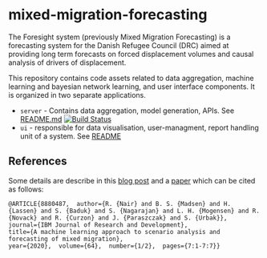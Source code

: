 # mixed-migration-forecasting

The Foresight system (previously Mixed Migration Forecasting) is a forecasting system for the Danish Refugee Council (DRC) aimed at providing long term forecasts on forced displacement volumes and causal analysis of drivers of displacement. 

This repository contains code assets related to data aggregation, machine learning and bayesian network learning, and user interface components. It is organized in two separate applications. 

* `server`  - Contains data aggregation, model generation, APIs. See [README.md](server/README.md) 
[![Build Status](https://travis-ci.org/IBM/mixed-migration-forecasting.svg?branch=master)](https://travis-ci.org/IBM/mixed-migration-forecasting)
* `ui` - responsible for data visualisation, user-managment, report handling unit of a system. See [README](ui/README.md)


## References

Some details are describe in this [blog post](https://www.ibm.com/blogs/research/2019/01/machine-learning-humanitarian-sector/)
and a [paper](https://ieeexplore.ieee.org/document/8880487) which can be cited as follows:

```
@ARTICLE{8880487,  author={R. {Nair} and B. S. {Madsen} and H. {Lassen} and S. {Baduk} and S. {Nagarajan} and L. H. {Mogensen} and R. {Novack} and R. {Curzon} and J. {Paraszczak} and S. {Urbak}},  
journal={IBM Journal of Research and Development},  
title={A machine learning approach to scenario analysis and forecasting of mixed migration},   
year={2020},  volume={64},  number={1/2},  pages={7:1-7:7}}
```
